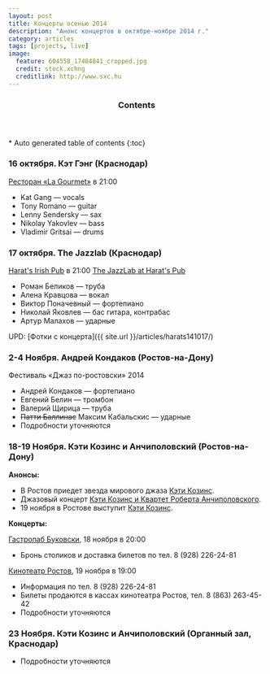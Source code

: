 ```yaml
---
layout: post
title: Концерты осенью 2014
description: "Анонс концертов в октябре-ноябре 2014 г."
category: articles
tags: [projects, live]
image:
  feature: 604558_17484841_cropped.jpg
  credit: stock.xchng
  creditlink: http://www.sxc.hu
---
```


<section id="table-of-contents" class="toc">
  <header>
    <h3>Contents</h3>
  </header>
<div id="drawer" markdown="1">
*  Auto generated table of contents
{:toc}
</div>
</section><!-- /#table-of-contents -->

### 16 октября. Кэт Гэнг (Краснодар)

[Ресторан «La Gourmet»](http://jazztravelclub.ru/?p=2153) в 21:00

* Kat Gang — vocals
* Tony Romano — guitar
* Lenny Sendersky — sax
* Nikolay Yakovlev — bass
* Vladimir Gritsai — drums
 
### 17 октября. The Jazzlab (Краснодар)

[Harat's Irish Pub](http://geometria.ru/announcements/night-life/2014/10/17/344422) в 21:00
[The JazzLab at Harat's Pub](http://vk.com/event78606098)

* Роман Беликов — труба
* Алена Кравцова — вокал
* Виктор Поначевный — фортепиано
* Николай Яковлев — бас гитара, контрабас
* Артур Малахов — ударные

UPD: [Фотки с концерта]({{ site.url }}/articles/harats141017/)

### 2-4 Ноября. Андрей Кондаков (Ростов-на-Дону)

Фестиваль «Джаз по-ростовски» 2014

* Андрей Кондаков — фортепиано
* Евгений Белин — тромбон
* Валерий Щирица — труба 
* <del>Патти Баллинас</del> Максим Кабальскис — ударные
* Подробности уточняются

### 18-19 Ноября. Кэти Козинс и Анчиполовский (Ростов-на-Дону)

**Анонсы:**

* В Ростов приедет звезда мирового джаза [Кэти Козинс](http://www.rostov.aif.ru/culture/art/1355303).
* Джазовый концерт [Кэти Козинс и Квартет Роберта Анчиполовского](http://rnd.urpur.ru/statya/dzhazovyj-koncert-keti-kozins-i-kvartet-roberta-anchipolovskogo/).
* 19 ноября в Ростове выступит [Кэти Козинс](http://ugradio.fm/mayak/news/3241/).

**Концерты:**

[Гастропаб Буковски](http://www.rostovjazztravel.ru/18-и-19-ноября-в-ростове-на-дону-кэти-козинс/), 18 ноября в 20:00

* Бронь столиков и доставка билетов по тел. 8 (928) 226-24-81 

[Кинотеатр Ростов](http://www.rostovjazztravel.ru/18-и-19-ноября-в-ростове-на-дону-кэти-козинс/), 19 ноября в 19:00

* Информация по тел. 8 (928) 226-24-81
* Билеты продаются в кассах кинотеатра Ростов, тел. 8 (863) 263-45-42
* Подробности уточняются

### 23 Ноября. Кэти Козинс и Анчиполовский (Органный зал, Краснодар)

* Подробности уточняются
